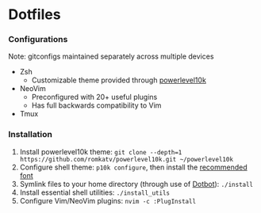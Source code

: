 # Dotfiles

### Configurations
Note: gitconfigs maintained separately across multiple devices
- Zsh
  - Customizable theme provided through [powerlevel10k](https://github.com/romkatv/powerlevel10k)
- NeoVim
  - Preconfigured with 20+ useful plugins
  - Has full backwards compatibility to Vim
- Tmux

### Installation
1. Install powerlevel10k theme: `git clone --depth=1 https://github.com/romkatv/powerlevel10k.git ~/powerlevel10k`
2. Configure shell theme: `p10k configure`, then install the [recommended font](https://github.com/romkatv/powerlevel10k#meslo-nerd-font-patched-for-powerlevel10k)
3. Symlink files to your home directory (through use of [Dotbot](https://github.com/anishathalye/dotbot)): `./install`
4. Install essential shell utilities: `./install_utils`
5. Configure Vim/NeoVim plugins: `nvim -c :PlugInstall`

